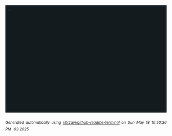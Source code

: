 <div align="justify">
<picture>
    <source media="(prefers-color-scheme: dark)" srcset="./output.gif">
    <source media="(prefers-color-scheme: light)" srcset="./output.gif">
    <img alt="GIFOS" src="output.gif">
</picture>

<sub><i>Generated automatically using [x0rzavi/github-readme-terminal](https://github.com/x0rzavi/github-readme-terminal) on Sun May 18 10:50:36 PM -03 2025</i></sub>

<!-- <details>
<summary>More details</summary>

</details> -->
</div>

<!-- Image deletion URL: NONE -->